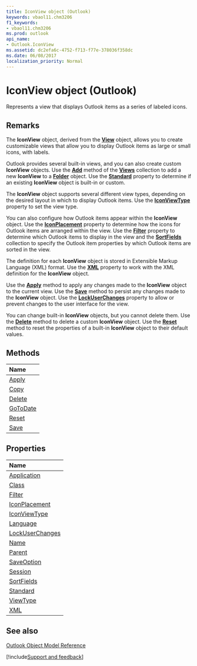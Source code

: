 ```yaml
---
title: IconView object (Outlook)
keywords: vbaol11.chm3206
f1_keywords:
- vbaol11.chm3206
ms.prod: outlook
api_name:
- Outlook.IconView
ms.assetid: dc2efa6c-4752-f713-f77e-378036f358dc
ms.date: 06/08/2017
localization_priority: Normal
---
```



# IconView object (Outlook)

Represents a view that displays Outlook items as a series of labeled icons.


## Remarks

The **IconView** object, derived from the **[View](Outlook.View.md)** object, allows you to create customizable views that allow you to display Outlook items as large or small icons, with labels.

Outlook provides several built-in views, and you can also create custom  **IconView** objects. Use the **[Add](Outlook.Views.Add.md)** method of the **[Views](Outlook.Views.md)** collection to add a new **IconView** to a **[Folder](Outlook.Folder.md)** object. Use the **[Standard](Outlook.IconView.Standard.md)** property to determine if an existing **IconView** object is built-in or custom.

The **IconView** object supports several different view types, depending on the desired layout in which to display Outlook items. Use the **[IconViewType](Outlook.IconView.IconViewType.md)** property to set the view type.

You can also configure how Outlook items appear within the  **IconView** object. Use the **[IconPlacement](Outlook.IconView.IconPlacement.md)** property to determine how the icons for Outlook items are arranged within the view. Use the **[Filter](Outlook.IconView.Filter.md)** property to determine which Outlook items to display in the view and the **[SortFields](Outlook.IconView.SortFields.md)** collection to specify the Outlook item properties by which Outlook items are sorted in the view.

The definition for each  **IconView** object is stored in Extensible Markup Language (XML) format. Use the **[XML](Outlook.IconView.XML.md)** property to work with the XML definition for the **IconView** object.

Use the  **[Apply](Outlook.IconView.Apply.md)** method to apply any changes made to the **IconView** object to the current view. Use the **[Save](Outlook.IconView.Save.md)** method to persist any changes made to the **IconView** object. Use the **[LockUserChanges](Outlook.IconView.LockUserChanges.md)** property to allow or prevent changes to the user interface for the view.

You can change built-in  **IconView** objects, but you cannot delete them. Use the **[Delete](Outlook.IconView.Delete.md)** method to delete a custom **IconView** object. Use the **[Reset](Outlook.IconView.Reset.md)** method to reset the properties of a built-in **IconView** object to their default values.


## Methods



|Name|
|:-----|
|[Apply](Outlook.IconView.Apply.md)|
|[Copy](Outlook.IconView.Copy.md)|
|[Delete](Outlook.IconView.Delete.md)|
|[GoToDate](Outlook.IconView.GoToDate.md)|
|[Reset](Outlook.IconView.Reset.md)|
|[Save](Outlook.IconView.Save.md)|

## Properties



|Name|
|:-----|
|[Application](Outlook.IconView.Application.md)|
|[Class](Outlook.IconView.Class.md)|
|[Filter](Outlook.IconView.Filter.md)|
|[IconPlacement](Outlook.IconView.IconPlacement.md)|
|[IconViewType](Outlook.IconView.IconViewType.md)|
|[Language](Outlook.IconView.Language.md)|
|[LockUserChanges](Outlook.IconView.LockUserChanges.md)|
|[Name](Outlook.IconView.Name.md)|
|[Parent](Outlook.IconView.Parent.md)|
|[SaveOption](Outlook.IconView.SaveOption.md)|
|[Session](Outlook.IconView.Session.md)|
|[SortFields](Outlook.IconView.SortFields.md)|
|[Standard](Outlook.IconView.Standard.md)|
|[ViewType](Outlook.IconView.ViewType.md)|
|[XML](Outlook.IconView.XML.md)|

## See also


[Outlook Object Model Reference](overview/Outlook/object-model.md)

[!include[Support and feedback](~/includes/feedback-boilerplate.md)]